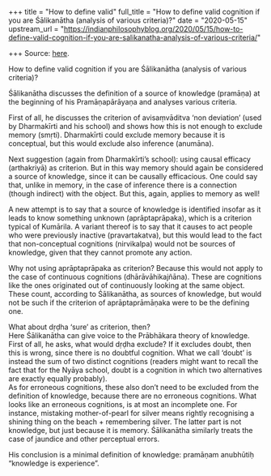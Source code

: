 +++
title = "How to define valid"
full_title = "How to define valid cognition if you are Śālikanātha (analysis of various criteria)?"
date = "2020-05-15"
upstream_url = "https://indianphilosophyblog.org/2020/05/15/how-to-define-valid-cognition-if-you-are-salikanatha-analysis-of-various-criteria/"

+++
Source: [here](https://indianphilosophyblog.org/2020/05/15/how-to-define-valid-cognition-if-you-are-salikanatha-analysis-of-various-criteria/).

How to define valid cognition if you are Śālikanātha (analysis of various criteria)?

Śālikanātha discusses the definition of a source of knowledge (pramāṇa)
at the beginning of his Pramāṇapārāyaṇa and analyses various criteria.

First of all, he discusses the criterion of avisaṃvāditva ‘non
deviation’ (used by Dharmakīrti and his school) and shows how this is
not enough to exclude memory (smṛti). Dharmakīrti could exclude memory
because it is conceptual, but this would exclude also inference
(anumāna).

Next suggestion (again from Dharmakīrti’s school): using causal efficacy
(arthakriyā) as criterion. But in this way memory should again be
considered a source of knowledge, since it can be causally efficacious.
One could say that, unlike in memory, in the case of inference there is
a connection (though indirect) with the object. But this, again, applies
to memory as well!

A new attempt is to say that a source of knowledge is identified insofar
as it leads to know something unknown (aprāptaprāpaka), which is a
criterion typical of Kumārila. A variant thereof is to say that it
causes to act people who were previously inactive (pravartakatva), but
this would lead to the fact that non-conceptual cognitions (nirvikalpa)
would not be sources of knowledge, given that they cannot promote any
action.

Why not using aprāptaprāpaka as criterion? Because this would not apply
to the case of continuous cognitions (dhārāvāhikajñāna). These are
cognitions like the ones originated out of continuously looking at the
same object. These count, according to Śālikanātha, as sources of
knowledge, but would not be such if the criterion of aprāptaprāmāṇaka
were to be the defining one.

What about dṛḍha ‘sure’ as criterion, then?  
Here Śālikanātha can give voice to the Prābhākara theory of knowledge.
First of all, he asks, what would dṛḍha exclude? If it excludes doubt,
then this is wrong, since there is no doubtful cognition. What we call
‘doubt’ is instead the sum of two distinct cognitions (readers might
want to recall the fact that for the Nyāya school, doubt is a cognition
in which two alternatives are exactly equally probably).  
As for erroneous cognitions, these also don’t need to be excluded from
the definition of knowledge, because there are no erroneous cognitions.
What looks like an erroneous cognitions, is at most an incomplete one.
For instance, mistaking mother-of-pearl for silver means rightly
recognising a shining thing on the beach + remembering silver. The
latter part is not knowledge, but just because it is memory. Śālikanātha
similarly treats the case of jaundice and other perceptual errors.

His conclusion is a minimal definition of knowledge: pramāṇam anubhūtiḥ
“knowledge is experience”.
